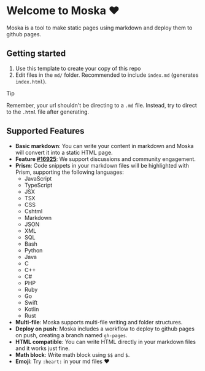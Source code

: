 # Welcome to Moska :heart:

Moska is a tool to make static pages using markdown and deploy them to github pages.

## Getting started

1. Use this template to create your copy of this repo
2. Edit files in the `md/` folder. Recommended to include `index.md` (generates `index.html`).

> [!TIP]
> Remember, your url shouldn't be directing to a `.md` file. Instead, try to direct to the `.html` file after generating.

## Supported Features

- **Basic markdown**: You can write your content in markdown and Moska will convert it into a static HTML page.
- **Feature [#16925](https://github.com/orgs/community/discussions/16925)**: We support discussions and community engagement.
- **Prism**: Code snippets in your markdown files will be highlighted with Prism, supporting the following languages:
  - JavaScript
  - TypeScript
  - JSX
  - TSX
  - CSS
  - Cshtml
  - Markdown
  - JSON
  - XML
  - SQL
  - Bash
  - Python
  - Java
  - C
  - C++
  - C#
  - PHP
  - Ruby
  - Go
  - Swift
  - Kotlin
  - Rust
- **Multi-file**: Moska supports multi-file writing and folder structures.
- **Deploy on push**: Moska includes a workflow to deploy to github pages on push, creating a branch named `gh-pages`.
- **HTML compatible**: You can write HTML directly in your markdown files and it works just fine.
- **Math block**: Write math block using `$$` and `$`.
- **Emoji**: Try <code>\:heart\:</code> in your md files :heart: